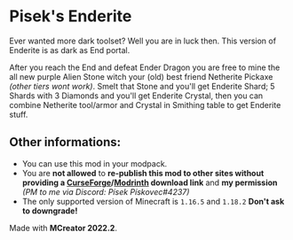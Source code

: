 # Pisek's Enderite

Ever wanted more dark toolset? Well you are in luck then. This version of Enderite is as dark as End portal.

After you reach the End and defeat Ender Dragon you are free to mine the all new purple Alien Stone witch your (old) best friend Netherite Pickaxe _(other tiers wont work)_. Smelt that Stone and you'll get Enderite Shard; 5 Shards with 3 Diamonds and you'll get Enderite Crystal, then you can combine Netherite tool/armor and Crystal in Smithing table to get Enderite stuff.

## Other informations:
* You can use this mod in your modpack.
* You are **not allowed** to **re-publish this mod to other sites without providing a [CurseForge](https://www.curseforge.com/minecraft/mc-mods/piseks-enderite)/[Modrinth](https://modrinth.com/mod/piseks-enderite) download link** and **my permission** *(PM to me via Discord: Písek Pískovec#4237)*
* The only supported version of Minecraft is `1.16.5` and `1.18.2` **Don't ask to downgrade!**

Made with **MCreator 2022.2**.
